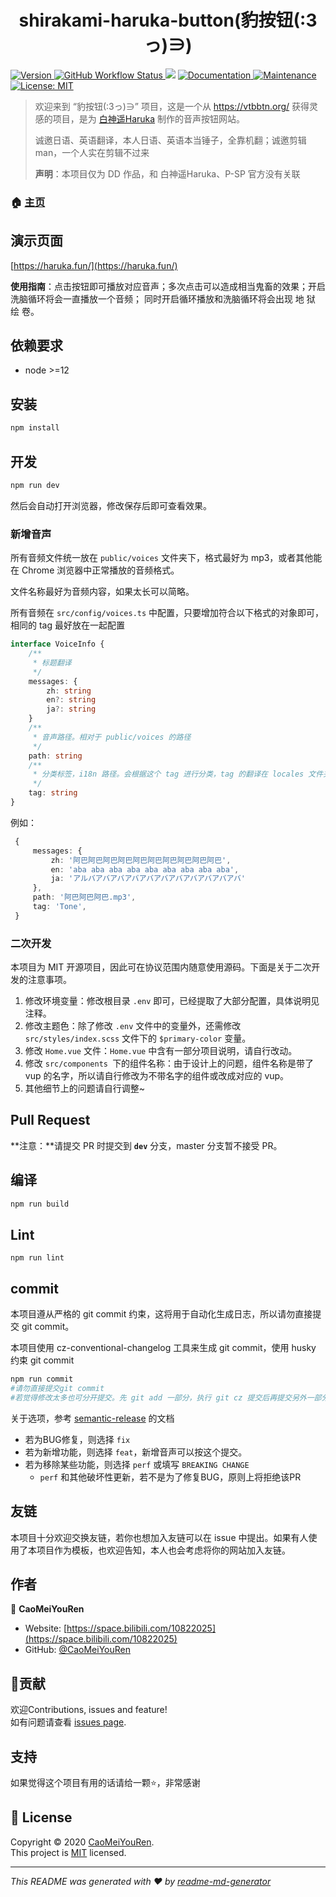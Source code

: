 <h1 align="center">shirakami-haruka-button(豹按钮(:3っ)∋) </h1>
<p>
  <a href="https://github.com/CaoMeiYouRen/shirakami-haruka-button" target="_blank">
    <img alt="Version" src="https://img.shields.io/github/package-json/v/CaoMeiYouRen/shirakami-haruka-button">
  </a>
  <a href="https://github.com/CaoMeiYouRen/shirakami-haruka-button/actions?query=workflow%3ARelease" target="_blank">
    <img alt="GitHub Workflow Status" src="https://img.shields.io/github/workflow/status/CaoMeiYouRen/shirakami-haruka-button/Release">
  </a>
  <img src="https://img.shields.io/badge/node-%3E%3D12-blue.svg" />
  <a href="https://github.com/CaoMeiYouRen/shirakami-haruka-button#readme" target="_blank">
    <img alt="Documentation" src="https://img.shields.io/badge/documentation-yes-brightgreen.svg" />
  </a>
  <a href="https://github.com/CaoMeiYouRen/shirakami-haruka-button/graphs/commit-activity" target="_blank">
    <img alt="Maintenance" src="https://img.shields.io/badge/Maintained%3F-yes-green.svg" />
  </a>
  <a href="https://github.com/CaoMeiYouRen/shirakami-haruka-button/blob/master/LICENSE" target="_blank">
    <img alt="License: MIT" src="https://img.shields.io/github/license/CaoMeiYouRen/shirakami-haruka-button" />
  </a>
</p>

> 欢迎来到 “豹按钮(:3っ)∋” 项目，这是一个从 https://vtbbtn.org/ 获得灵感的项目，是为 [白神遥Haruka](https://space.bilibili.com/477332594/) 制作的音声按钮网站。
>
> 诚邀日语、英语翻译，本人日语、英语本当锤子，全靠机翻；诚邀剪辑man，一个人实在剪辑不过来
>
> **声明**：本项目仅为 DD 作品，和 白神遥Haruka、P-SP 官方没有关联

### 🏠 [主页](https://github.com/CaoMeiYouRen/shirakami-haruka-button#readme)

## 演示页面

[https://haruka.fun/](https://haruka.fun/)

**使用指南**：点击按钮即可播放对应音声；多次点击可以造成相当鬼畜的效果；开启洗脑循环将会一直播放一个音频； 同时开启循环播放和洗脑循环将会出现 地 狱 绘 卷。


## 依赖要求

- node >=12

## 安装

```sh
npm install
```

## 开发

```sh
npm run dev
```

然后会自动打开浏览器，修改保存后即可查看效果。

### 新增音声

所有音频文件统一放在 `public/voices` 文件夹下，格式最好为 mp3，或者其他能在 Chrome 浏览器中正常播放的音频格式。

文件名称最好为音频内容，如果太长可以简略。

所有音频在 `src/config/voices.ts` 中配置，只要增加符合以下格式的对象即可，相同的 tag 最好放在一起配置

```ts
interface VoiceInfo {
    /**
     * 标题翻译
     */
    messages: {
        zh: string
        en?: string
        ja?: string
    }
    /**
     * 音声路径。相对于 public/voices 的路径
     */
    path: string
    /**
     * 分类标签，i18n 路径。会根据这个 tag 进行分类，tag 的翻译在 locales 文件夹下 zh/en/ja 文件中的 tags 字段中设置
     */
    tag: string
}
```

例如：

```ts
 {
     messages: {
         zh: '阿巴阿巴阿巴阿巴阿巴阿巴阿巴阿巴阿巴阿巴',
         en: 'aba aba aba aba aba aba aba aba aba',
         ja: 'アルバアバアバアバアバアバアバアバアバアバアバ'
     },
     path: '阿巴阿巴阿巴.mp3',
     tag: 'Tone',
 }
```

### 二次开发

本项目为 MIT 开源项目，因此可在协议范围内随意使用源码。下面是关于二次开发的注意事项。

1.  修改环境变量：修改根目录 `.env` 即可，已经提取了大部分配置，具体说明见注释。
2.  修改主题色：除了修改 `.env` 文件中的变量外，还需修改 `src/styles/index.scss` 文件下的 `$primary-color` 变量。
3.  修改 `Home.vue` 文件：`Home.vue` 中含有一部分项目说明，请自行改动。
4.  修改 `src/components `下的组件名称：由于设计上的问题，组件名称是带了 vup 的名字，所以请自行修改为不带名字的组件或改成对应的 vup。
5.  其他细节上的问题请自行调整~

## Pull Request

**注意：**请提交 PR 时提交到 **`dev`** 分支，master 分支暂不接受 PR。

## 编译

```sh
npm run build
```

## Lint

```
npm run lint
```

## commit

本项目遵从严格的 git commit 约束，这将用于自动化生成日志，所以请勿直接提交 git commit。

本项目使用 cz-conventional-changelog 工具来生成 git commit，使用 husky 约束 git commit

```sh
npm run commit 
#请勿直接提交git commit
#若觉得修改太多也可分开提交。先 git add 一部分，执行 git cz 提交后再提交另外一部分
```

关于选项，参考 [semantic-release](https://github.com/semantic-release/semantic-release) 的文档

-   若为BUG修复，则选择 `fix`
-   若为新增功能，则选择 `feat`，新增音声可以按这个提交。
-   若为移除某些功能，则选择 `perf`  或填写 `BREAKING CHANGE`
    -    `perf` 和其他破坏性更新，若不是为了修复BUG，原则上将拒绝该PR

## 友链

本项目十分欢迎交换友链，若你也想加入友链可以在 issue 中提出。如果有人使用了本项目作为模板，也欢迎告知，本人也会考虑将你的网站加入友链。

## 作者


👤 **CaoMeiYouRen**

* Website: [https://space.bilibili.com/10822025](https://space.bilibili.com/10822025)
* GitHub: [@CaoMeiYouRen](https://github.com/CaoMeiYouRen)

## 🤝贡献

欢迎Contributions, issues and feature!<br />如有问题请查看 [issues page](https://github.com/CaoMeiYouRen/shirakami-haruka-button/issues).

## 支持

如果觉得这个项目有用的话请给一颗⭐️，非常感谢

## 📝 License

Copyright © 2020 [CaoMeiYouRen](https://github.com/CaoMeiYouRen).<br />
This project is [MIT](https://github.com/CaoMeiYouRen/shirakami-haruka-button/blob/master/LICENSE) licensed.

***
_This README was generated with ❤️ by [readme-md-generator](https://github.com/kefranabg/readme-md-generator)_
